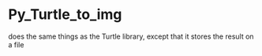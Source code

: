 # Py_Turtle_to_img
does the same things as the Turtle library, except that it stores the result on a file
